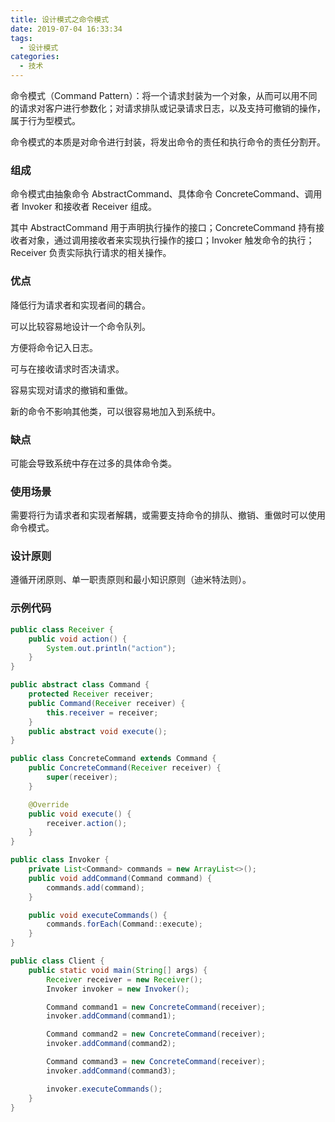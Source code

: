 ```yaml
---
title: 设计模式之命令模式
date: 2019-07-04 16:33:34
tags:
  - 设计模式
categories:
  - 技术
---
```


命令模式（Command Pattern）：将一个请求封装为一个对象，从而可以用不同的请求对客户进行参数化；对请求排队或记录请求日志，以及支持可撤销的操作，属于行为型模式。

命令模式的本质是对命令进行封装，将发出命令的责任和执行命令的责任分割开。



<!-- more -->



### 组成

命令模式由抽象命令 AbstractCommand、具体命令 ConcreteCommand、调用者 Invoker 和接收者 Receiver 组成。

其中 AbstractCommand 用于声明执行操作的接口；ConcreteCommand 持有接收者对象，通过调用接收者来实现执行操作的接口；Invoker 触发命令的执行；Receiver 负责实际执行请求的相关操作。





### 优点

降低行为请求者和实现者间的耦合。

可以比较容易地设计一个命令队列。

方便将命令记入日志。

可与在接收请求时否决请求。

容易实现对请求的撤销和重做。

新的命令不影响其他类，可以很容易地加入到系统中。



### 缺点

可能会导致系统中存在过多的具体命令类。



### 使用场景

需要将行为请求者和实现者解耦，或需要支持命令的排队、撤销、重做时可以使用命令模式。



### 设计原则

遵循开闭原则、单一职责原则和最小知识原则（迪米特法则）。



### 示例代码

```java
public class Receiver {
    public void action() {
        System.out.println("action");
    }
}

public abstract class Command {
    protected Receiver receiver;
    public Command(Receiver receiver) {
        this.receiver = receiver;
    }
    public abstract void execute();
}

public class ConcreteCommand extends Command {
    public ConcreteCommand(Receiver receiver) {
        super(receiver);
    }

    @Override
    public void execute() {
        receiver.action();
    }
}

public class Invoker {
    private List<Command> commands = new ArrayList<>();
    public void addCommand(Command command) {
        commands.add(command);
    }

    public void executeCommands() {
        commands.forEach(Command::execute);
    }
}

public class Client {
    public static void main(String[] args) {
        Receiver receiver = new Receiver();
        Invoker invoker = new Invoker();

        Command command1 = new ConcreteCommand(receiver);
        invoker.addCommand(command1);

        Command command2 = new ConcreteCommand(receiver);
        invoker.addCommand(command2);

        Command command3 = new ConcreteCommand(receiver);
        invoker.addCommand(command3);

        invoker.executeCommands();
    }
}
```

